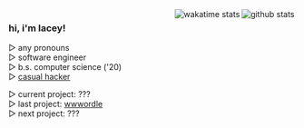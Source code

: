 <a href="https://github.com/anuraghazra/github-readme-stats">
    <img align="right" src="https://github-readme-stats.vercel.app/api?username=lumamoto&hide=issues&hide_title=true&show_icons=true&hide_border=true&theme=city_lights&include_all_commits=true&v=2" alt="github stats">
</a>
<a href="https://github.com/anuraghazra/github-readme-stats">
    <img align="right" src="https://github-readme-stats.vercel.app/api/wakatime?username=lumamoto&hide_title=true&langs_count=4&hide_border=true&theme=city_lights&v=2" alt="wakatime stats">
</a>

<div>
    <h3>hi, i'm lacey!</h3>
    <p>
        ▷ any pronouns<br>
        ▷ software engineer<br>
        ▷ b.s. computer science ('20)<br>
        ▷ <a href="https://devpost.com/lumamoto">casual hacker</a><br>
    </p>
    <p>
        ▷ current project: ???<br>
        ▷ last project: <a href="https://github.com/lumamoto/wwwordle">wwwordle</a><br>
        ▷ next project: ???
    </p>
</div>
